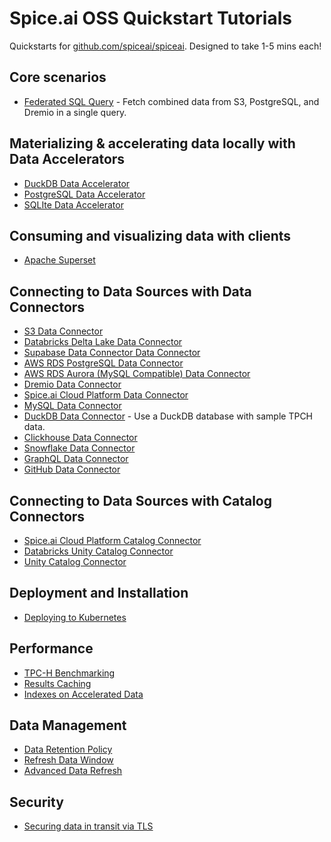 # Spice.ai OSS Quickstart Tutorials

Quickstarts for [github.com/spiceai/spiceai](https://github.com/spiceai/spiceai). Designed to take 1-5 mins each!

## Core scenarios

- [Federated SQL Query](./federation/README.md) - Fetch combined data from S3, PostgreSQL, and Dremio in a single query.

## Materializing & accelerating data locally with Data Accelerators

- [DuckDB Data Accelerator](./duckdb/accelerator/README.md)
- [PostgreSQL Data Accelerator](./postgres/README.md)
- [SQLIte Data Accelerator](./sqlite/accelerator/README.md)

## Consuming and visualizing data with clients

- [Apache Superset](./superset/README.md)

## Connecting to Data Sources with Data Connectors

- [S3 Data Connector](./s3/README.md)
- [Databricks Delta Lake Data Connector](./databricks/README.md)
- [Supabase Data Connector Data Connector](./supabase/README.md)
- [AWS RDS PostgreSQL Data Connector](./rds-postgresql/README.md)
- [AWS RDS Aurora (MySQL Compatible) Data Connector](./rds-aurora-mysql/README.md)
- [Dremio Data Connector](./dremio/README.md)
- [Spice.ai Cloud Platform Data Connector](./spiceai/README.md)
- [MySQL Data Connector](./mysql/README.md)
- [DuckDB Data Connector](./duckdb/connector/README.md) - Use a DuckDB database with sample TPCH data.
- [Clickhouse Data Connector](./clickhouse/README.md)
- [Snowflake Data Connector](./snowflake/README.md)
- [GraphQL Data Connector](./graphql/README.md)
- [GitHub Data Connector](./github/README.md)

## Connecting to Data Sources with Catalog Connectors

- [Spice.ai Cloud Platform Catalog Connector](./catalogs/spiceai/README.md)
- [Databricks Unity Catalog Connector](./catalogs/databricks/README.md)
- [Unity Catalog Connector](./catalogs/unity_catalog/README.md)

## Deployment and Installation

- [Deploying to Kubernetes](./kubernetes/README.md)

## Performance

- [TPC-H Benchmarking](./tpc-h/README.md)
- [Results Caching](./caching/README.md)
- [Indexes on Accelerated Data](./acceleration/indexes/README.md)

## Data Management

- [Data Retention Policy](./retention/README.md)
- [Refresh Data Window](./refresh-data-window/README.md)
- [Advanced Data Refresh](./acceleration/data-refresh/README.md)

## Security

- [Securing data in transit via TLS](./tls/README.md)

